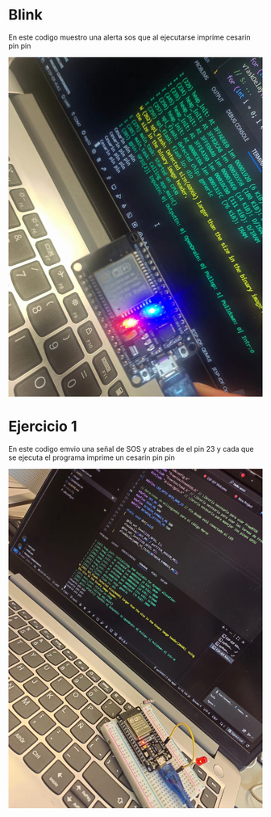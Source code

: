 # Blink

En este codigo muestro una alerta sos que al ejecutarse imprime cesarin pin pin

![Ejercicio 1](CART/cesarin%20pin%20pin.jpg)


# Ejercicio 1

En este codigo emvio una señal de SOS y atrabes de el pin 23 y cada que se ejecuta el programa imprime un cesarin pin pin

![Ejercicicio 2](CART/Led%20ext.jpg)